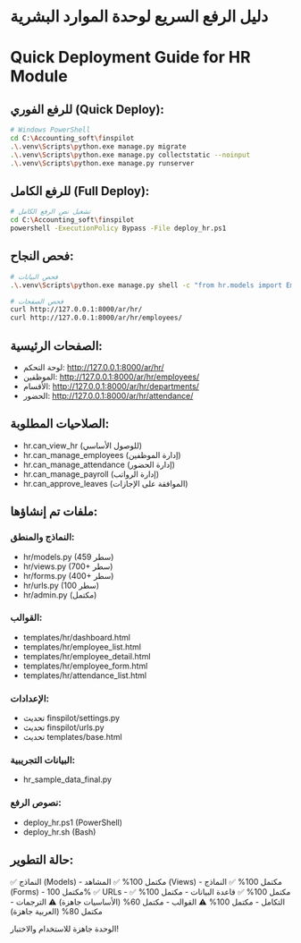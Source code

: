 # دليل الرفع السريع لوحدة الموارد البشرية
# Quick Deployment Guide for HR Module

## للرفع الفوري (Quick Deploy):
```bash
# Windows PowerShell
cd C:\Accounting_soft\finspilot
.\.venv\Scripts\python.exe manage.py migrate
.\.venv\Scripts\python.exe manage.py collectstatic --noinput
.\.venv\Scripts\python.exe manage.py runserver
```

## للرفع الكامل (Full Deploy):
```bash
# تشغيل نص الرفع الكامل
cd C:\Accounting_soft\finspilot
powershell -ExecutionPolicy Bypass -File deploy_hr.ps1
```

## فحص النجاح:
```bash
# فحص البيانات
.\.venv\Scripts\python.exe manage.py shell -c "from hr.models import Employee; print(f'عدد الموظفين: {Employee.objects.count()}')"

# فحص الصفحات
curl http://127.0.0.1:8000/ar/hr/
curl http://127.0.0.1:8000/ar/hr/employees/
```

## الصفحات الرئيسية:
- لوحة التحكم: http://127.0.0.1:8000/ar/hr/
- الموظفين: http://127.0.0.1:8000/ar/hr/employees/
- الأقسام: http://127.0.0.1:8000/ar/hr/departments/
- الحضور: http://127.0.0.1:8000/ar/hr/attendance/

## الصلاحيات المطلوبة:
- hr.can_view_hr (للوصول الأساسي)
- hr.can_manage_employees (إدارة الموظفين)
- hr.can_manage_attendance (إدارة الحضور)
- hr.can_manage_payroll (إدارة الرواتب)
- hr.can_approve_leaves (الموافقة على الإجازات)

## ملفات تم إنشاؤها:
### النماذج والمنطق:
- hr/models.py (459 سطر)
- hr/views.py (700+ سطر)
- hr/forms.py (400+ سطر)
- hr/urls.py (100 سطر)
- hr/admin.py (مكتمل)

### القوالب:
- templates/hr/dashboard.html
- templates/hr/employee_list.html
- templates/hr/employee_detail.html
- templates/hr/employee_form.html
- templates/hr/attendance_list.html

### الإعدادات:
- تحديث finspilot/settings.py
- تحديث finspilot/urls.py
- تحديث templates/base.html

### البيانات التجريبية:
- hr_sample_data_final.py

### نصوص الرفع:
- deploy_hr.ps1 (PowerShell)
- deploy_hr.sh (Bash)

## حالة التطوير:
✅ النماذج (Models) - مكتمل 100%
✅ المشاهد (Views) - مكتمل 100%
✅ النماذج (Forms) - مكتمل 100%
✅ URLs - مكتمل 100%
✅ قاعدة البيانات - مكتمل 100%
✅ التكامل - مكتمل 100%
⚠️ القوالب - مكتمل 60% (الأساسيات جاهزة)
⚠️ الترجمات - مكتمل 80% (العربية جاهزة)

الوحدة جاهزة للاستخدام والاختبار!

